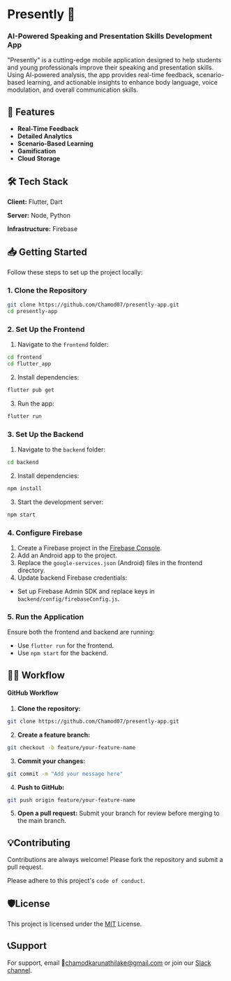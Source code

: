 # Presently 🎤
### AI-Powered Speaking and Presentation Skills Development App
"Presently" is a cutting-edge mobile application designed to help students and young professionals improve their speaking and presentation skills. Using AI-powered analysis, the app provides real-time feedback, scenario-based learning, and actionable insights to enhance body language, voice modulation, and overall communication skills.

## 🚀 Features
- **Real-Time Feedback**
- **Detailed Analytics**
- **Scenario-Based Learning**
- **Gamification**
- **Cloud Storage**



## 🛠️ Tech Stack

**Client:** Flutter, Dart

**Server:** Node, Python

**Infrastructure:** Firebase

## 📥 Getting Started


Follow these steps to set up the project locally:

### 1. Clone the Repository
```bash
git clone https://github.com/Chamod07/presently-app.git
cd presently-app
```
### 2. Set Up the Frontend
1. Navigate to the `frontend` folder:

```bash
cd frontend
cd flutter_app
```
2. Install dependencies:

```bash
flutter pub get
```
3. Run the app:

```bash
flutter run
```

### 3. Set Up the Backend
1. Navigate to the `backend` folder:

```bash
cd backend
```

2. Install dependencies:

```bash
npm install
```

3. Start the development server:

```bash
npm start
```

### 4. Configure Firebase
1. Create a Firebase project in the [Firebase Console](https://console.firebase.google.com/).
2. Add an Android app to the project.
3. Replace the `google-services.json` (Android) files in the frontend directory.
4. Update backend Firebase credentials:
+ Set up Firebase Admin SDK and replace keys in `backend/config/firebaseConfig.js`.

### 5. Run the Application
Ensure both the frontend and backend are running:

+ Use `flutter run` for the frontend.
+ Use `npm start` for the backend.
## 👩‍💻 Workflow
#### GitHub Workflow
1. **Clone the repository:**
```bash 
git clone https://github.com/Chamod07/presently-app.git
```
2. **Create a feature branch:**

```bash
git checkout -b feature/your-feature-name
```
3. **Commit your changes:**
```bash
git commit -m "Add your message here"
```
4. **Push to GitHub:**

```bash
git push origin feature/your-feature-name
```
5. **Open a pull request:** Submit your branch for review before merging to the main branch.
## 💡Contributing

Contributions are always welcome! Please fork the repository and submit a pull request.

Please adhere to this project's `code of conduct`.


## 🛡️License
This project is licensed under the
[MIT](https://choosealicense.com/licenses/mit/) License.


## 📞Support

For support, email 📧chamodkarunathilake@gmail.com or join our [Slack channel](https://join.slack.com/t/sdgpcs31/shared_invite/zt-2uzy31net-5dGu02MMHKfUrjVk4Fvv8Q).

